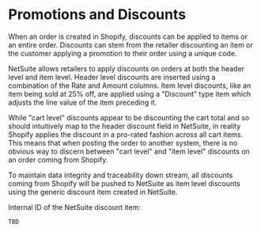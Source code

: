 # Promotions and Discounts

When an order is created in Shopify, discounts can be applied to items or an entire order. Discounts can stem from the retailer discounting an item or the customer applying a promotion to their order using a unique code. 

NetSuite allows retailers to apply discounts on orders at both the header level and item level. Header level discounts are inserted using a combination of the Rate and Amount columns. Item level discounts, like an item being sold at 25% off, are applied using a "Discount" type item which adjusts the line value of the item preceding it.


While "cart level" discounts appear to be discounting the cart total and so should intuitively map to the header discount field in NetSuite, in reality Shopify applies the discount in a pro-rated fashion across all cart items. This means that when posting the order to another system, there is no obvious way to discern between "cart level" and "item level" discounts on an order coming from Shopify.

To maintain data integrity and traceability down stream, all discounts coming from Shopify will be pushed to NetSuite as item level discounts using the generic discount item created in NetSuite.

Internal ID of the NetSuite discount item:

```
TBD
```